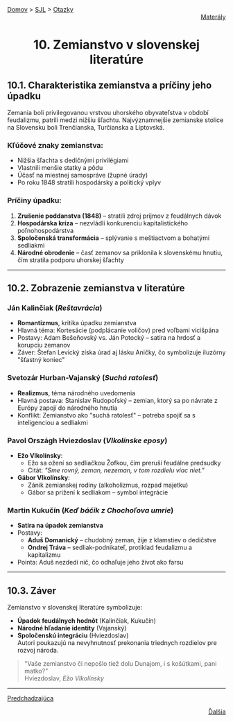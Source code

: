<div align="center">
    <div align="left">
        <a href="/README.md">Domov</a>
        >
        <a href="../SLOVENCINA.md">SJL</a>
        >
        <a href="../ustne-otazky.md">Otazky</a>
    </div>
    <div align="right">
        <a href="https://drive.google.com/drive/folders/">Materály</a>
    </div>

# 10. Zemianstvo v slovenskej literatúre  
</div>

## 10.1. Charakteristika zemianstva a príčiny jeho úpadku  

Zemania boli privilegovanou vrstvou uhorského obyvateľstva v období feudalizmu, patrili medzi nižšiu šľachtu. Najvýznamnejšie zemianske stolice na Slovensku boli Trenčianska, Turčianska a Liptovská.  

### Kľúčové znaky zemianstva:  
- Nižšia šľachta s dedičnými privilégiami  
- Vlastnili menšie statky a pôdu  
- Účasť na miestnej samospráve (župné úrady)  
- Po roku 1848 stratili hospodársky a politický vplyv  

### Príčiny úpadku:  
1. **Zrušenie poddanstva (1848)** – stratili zdroj príjmov z feudálnych dávok  
2. **Hospodárska kríza** – nezvládli konkurenciu kapitalistického poľnohospodárstva  
3. **Spoločenská transformácia** – splývanie s meštiactvom a bohatými sedliakmi  
4. **Národné obrodenie** – časť zemanov sa priklonila k slovenskému hnutiu, čím stratila podporu uhorskej šľachty  

---

## 10.2. Zobrazenie zemianstva v literatúre  

### **Ján Kalinčiak** (*Reštavrácia*)  
- **Romantizmus**, kritika úpadku zemianstva  
- Hlavná téma: Kortesácie (podplácanie voličov) pred voľbami vicišpána  
- Postavy: Adam Bešeňovský vs. Ján Potocký – satira na hrdosť a korupciu zemanov  
- Záver: Štefan Levický získa úrad aj lásku Aničky, čo symbolizuje iluzórny "šťastný koniec"  

### **Svetozár Hurban-Vajanský** (*Suchá ratolesť*)  
- **Realizmus**, téma národného uvedomenia  
- Hlavná postava: Stanislav Rudopoľský – zemian, ktorý sa po návrate z Európy zapojí do národného hnutia  
- Konflikt: Zemianstvo ako "suchá ratolesť" – potreba spojiť sa s inteligenciou a sedliakmi  

### **Pavol Országh Hviezdoslav** (*Vlkolínske eposy*)  
- **Ežo Vlkolínsky**:  
  - Ežo sa ožení so sedliačkou Žofkou, čím preruší feudálne predsudky  
  - Citát: *"Sme rovný, zeman, nezeman, v tom rozdielu viac niet."*  
- **Gábor Vlkolínsky**:  
  - Zánik zemianskej rodiny (alkoholizmus, rozpad majetku)  
  - Gábor sa prižení k sedliakom – symbol integrácie  

### **Martin Kukučín** (*Keď báčik z Chochoľova umrie*)  
- **Satira na úpadok zemianstva**  
- Postavy:  
  - **Aduš Domanický** – chudobný zeman, žije z klamstiev o dedičstve  
  - **Ondrej Tráva** – sedliak-podnikateľ, protiklad feudalizmu a kapitalizmu  
- Pointa: Aduš nezdedí nič, čo odhaľuje jeho život ako farsu  

---

## 10.3. Záver  
Zemianstvo v slovenskej literatúre symbolizuje:  
- **Úpadok feudálnych hodnôt** (Kalinčiak, Kukučín)  
- **Národné hľadanie identity** (Vajanský)  
- **Spoločenskú integráciu** (Hviezdoslav)  
Autori poukazujú na nevyhnutnosť prekonania triednych rozdielov pre rozvoj národa.  

>"Vaše zemianstvo či nepošlo tiež dolu Dunajom, i s košútkami, pani matko?"  
>Hviezdoslav, *Ežo Vlkolínsky*  

---
<div align="left">

[Predchadzajúca](09.md)
</div>
<div align="right">

[Ďalšia](11.md)
</div>